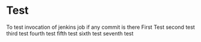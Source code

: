# Test
To test invocation of jenkins job if any commit is there
First Test
second test
third test
fourth test
fifth test
sixth test
seventh test


